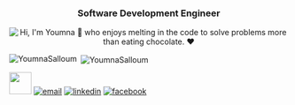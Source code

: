 <h3 align="center">Software Development Engineer</h3> 
<p align="center">
  <img src="https://github.com/matyo91/matyo91/raw/main/assets/github.gif" alt="Hi, I'm Youmna 👋 who enjoys melting in the code to solve problems
more than eating chocolate. ❤️">
</p>
<p><img align="left" src="https://github-readme-stats.vercel.app/api/top-langs?username=YoumnaSalloum&show_icons=true&locale=en&layout=compact" alt="YoumnaSalloum" /></p>

<p>&nbsp;<img align="center" src="https://github-readme-stats.vercel.app/api?username=YoumnaSalloum&show_icons=true&locale=en" alt="YoumnaSalloum" /></p>

<img src="https://raw.githubusercontent.com/innng/innng/master/assets/kyubey.gif" height="40" />
<a href="mailto:youmna61998@gmail.com"><img src="https://img.icons8.com/color/96/000000/gmail.png" alt="email"/></a>
<a href="https://www.linkedin.com/in/youmna-salloum/"><img src="https://img.icons8.com/color/96/000000/linkedin.png" alt="linkedin"/></a>
<a href="https://www.facebook.com/youmna.saloum.3"><img src="https://img.icons8.com/color/96/000000/facebook.png" alt="facebook"/></a>
